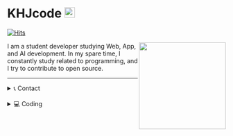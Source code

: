 # KHJcode <img src="https://user-images.githubusercontent.com/1303154/88677602-1635ba80-d120-11ea-84d8-d263ba5fc3c0.gif" width="24px" alt="hi">
[![Hits](https://hits.seeyoufarm.com/api/count/incr/badge.svg?url=https%3A%2F%2Fgithub.com%2Fkhjcode)](https://hits.seeyoufarm.com)

<img src="https://avatars1.githubusercontent.com/u/60125944?s=460&u=9325318394a8e6629332443024a9eab4fbaef766&v=4" align="right"
width="200px" />

I am a student developer studying Web, App, and AI development. In my spare time, I constantly study related to programming, and I try to contribute to open source.

---
<details>
<summary>📞 Contact</summary>
  <div>
  <br/>
    <a href='https://github.com/KHJcode' title='github'>
      <img width='20px' src='https://image.flaticon.com/icons/png/512/25/25231.png' />
    </a>
    <a href='https://www.instagram.com/khjcode' title='instagram'>
      <img width='20px' src='https://image.flaticon.com/icons/png/512/87/87390.png' />
    </a>
    <a href='https://open.kakao.com/me/KHJcode' title='kakaotalk'>
      <img width='20px' src='https://image.flaticon.com/icons/png/512/100/100754.png' />
    </a>
    <a href='mailto:kbydeveloped4485@gmail.com' title='email'>
      <img width='20px'
      src='https://image.flaticon.com/icons/png/512/60/60543.png' />
    </a>

  </div>

</details>

<br/>

<details>
<summary>💻 Coding</summary>

[![KHJcode's github stats](https://github-readme-stats.vercel.app/api?username=KHJcode&show_icons=true&hide_border=true)](https://github.com/KHJcode)

[![Top Langs](https://github-readme-stats.vercel.app/api/top-langs/?username=KHJcode&layout=compact)](https://github.com/KHJcode)

</details>
